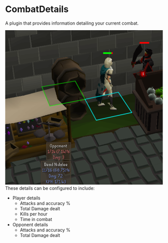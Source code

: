 # CombatDetails
A plugin that provides information detailing your current combat.

![](ExampleScreenshot.png)
These details can be configured to include:
- Player details
  - Attacks and accuracy %
  - Total Damage dealt
  - Kills per hour
  - Time in combat
- Opponent details
  - Attacks and accuracy %
  - Total Damage dealt
